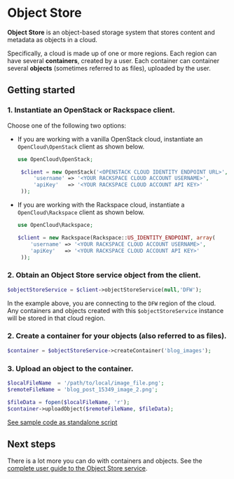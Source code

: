 # Object Store

**Object Store** is an object-based storage system that stores content and metadata as objects in a cloud.

Specifically, a cloud is made up of one or more regions. Each region can have several **containers**, created by a user. Each container can container several **objects** (sometimes referred to as files), uploaded by the user.

## Getting started

### 1. Instantiate an OpenStack or Rackspace client.

Choose one of the following two options:

* If you are working with a vanilla OpenStack cloud, instantiate an `OpenCloud\OpenStack` client as shown below.

    ```php
    use OpenCloud\OpenStack;

     $client = new OpenStack('<OPENSTACK CLOUD IDENTITY ENDPOINT URL>', array(
         'username' => '<YOUR RACKSPACE CLOUD ACCOUNT USERNAME>',
         'apiKey'   => '<YOUR RACKSPACE CLOUD ACCOUNT API KEY>'
     ));
    ```

* If you are working with the Rackspace cloud, instantiate a `OpenCloud\Rackspace` client as shown below.

    ```php
    use OpenCloud\Rackspace;

    $client = new Rackspace(Rackspace::US_IDENTITY_ENDPOINT, array(
        'username' => '<YOUR RACKSPACE CLOUD ACCOUNT USERNAME>',
        'apiKey'   => '<YOUR RACKSPACE CLOUD ACCOUNT API KEY>'
     ));
    ```

### 2. Obtain an Object Store service object from the client.
```php
$objectStoreService = $client->objectStoreService(null,'DFW');
```

In the example above, you are connecting to the ``DFW`` region of the cloud. Any containers and objects created with this `$objectStoreService` instance will be stored in that cloud region.

### 2. Create a container for your objects (also referred to as files).

```php
$container = $objectStoreService->createContainer('blog_images');
```

### 3. Upload an object to the container.

```php
$localFileName  = '/path/to/local/image_file.png';
$remoteFileName = 'blog_post_15349_image_2.png';

$fileData = fopen($localFileName, 'r');
$container->uploadObject($remoteFileName, $fileData);
```
[See sample code as standalone script](/../../samples/OpenCloud/ObjectStore)

## Next steps

There is a lot more you can do with containers and objects. See 
the [complete user guide to the Object Store service](USERGUIDE.md).